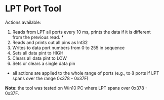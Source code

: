 # LPT Port Tool

Actions available:

1. Reads from LPT all ports every 10 ms, prints the data if it is different from the previous read. *
2. Reads and prints out all pins as Int32
3. Writes to data port numbers from 0 to 255 in sequence
4. Sets all data pint to HIGH
5. Clears all data pint to LOW
6. Sets or clears a single data pin

* all actions are applied to the whole range of ports (e.g., to 8 ports if LPT spans over the range 0x378 - 0x37F)

**Note**: the tool was tested on Win10 PC where LPT spans over 0x378 - 0x37F.